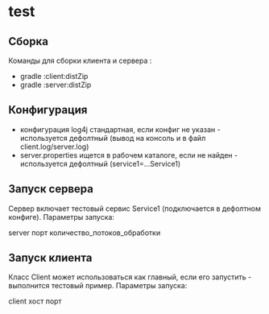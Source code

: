 # test
## Сборка
Команды для сборки клиента и сервера :
- gradle :client:distZip
- gradle :server:distZip
## Конфигурация
- конфигурация log4j стандартная, если конфиг не указан - используется дефолтный
(вывод на консоль и в файл client.log/server.log)
- server.properties ищется в рабочем каталоге, если не найден - 
используется дефолтный (service1=...Service1)
## Запуск сервера
Сервер включает тестовый сервис Service1 (подключается в дефолтном конфиге).
Параметры запуска:

server порт количество_потоков_обработки
## Запуск клиента
Класс Client может использоваться как главный, если его запустить - 
выполнится тестовый пример. Параметры запуска:

client хост порт
 
